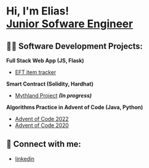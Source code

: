 <h1>Hi, I'm Elias! <br/><a href="https://github.com/eliest2001">Junior Sofware Engineer</a></h1>

<h2>👨‍💻 Software Development Projects:</h2>
<b>Full Stack Web App (JS, Flask)</b>

  - [EFT item tracker](https://github.com/eliest2001/myTarkovWeb)
  
<b>Smart Contract (Solidity, Hardhat)</b>

  - [Mythland Project](https://github.com/eliest2001/mythland) <b><i>(In progress)</b></i>
  
<b> Algorithms Practice in Advent of Code (Java, Python)</b>

  - [Advent of Code 2022](https://github.com/eliest2001/Advent-of-Code-2022)
  - [Advent of Code 2020](https://github.com/eliest2001/Advent-of-Code-2020)


<h2> 🤳 Connect with me:</h2>

- [linkedin](https://www.linkedin.com/in/el%C3%ADas-esteve-bernal-b0b3b0220)
